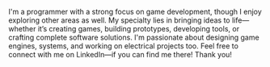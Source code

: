 I'm a programmer with a strong focus on game development, though I enjoy exploring other areas as well.
My specialty lies in bringing ideas to life—whether it’s creating games, building prototypes, developing tools, or crafting complete software solutions.
I'm passionate about designing game engines, systems, and working on electrical projects too.
Feel free to connect with me on LinkedIn—if you can find me there!
Thank you!
